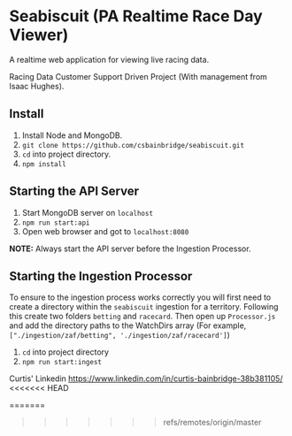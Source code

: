 # Seabiscuit (PA Realtime Race Day Viewer)

A realtime web application for viewing live racing data.

Racing Data Customer Support Driven Project (With management from Isaac Hughes).

## Install

1. Install Node and MongoDB.
2. `git clone https://github.com/csbainbridge/seabiscuit.git`
3. `cd` into project directory.
4. `npm install`


## Starting the API Server
1. Start MongoDB server on `localhost`
2. `npm run start:api`
3. Open web browser and got to `localhost:8080`

**NOTE:** Always start the API server before the Ingestion Processor.

## Starting the Ingestion Processor

To ensure to the ingestion process works correctly you will first need to create a directory within the `seabiscuit` ingestion for a territory. Following this create two folders `betting` and `racecard`. Then open up `Processor.js` and add the directory paths to the WatchDirs array (For example, `["./ingestion/zaf/betting", './ingestion/zaf/racecard']`)

1. `cd` into project directory
2. `npm run start:ingest`


Curtis' Linkedin
https://www.linkedin.com/in/curtis-bainbridge-38b381105/
<<<<<<< HEAD

=======
>>>>>>> refs/remotes/origin/master
